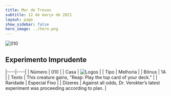 ```yaml
---
title: Mar de Trevas
subtitle: 12 de março de 2021
layout: page
show_sidebar: false
hero_image: ../hero.png
---
```


![010](https://cdn.keyforgegame.com/media/card_front/pt/496_010_CG4RHFRQC6GQ_pt.png)

## Experimento Imprudente

|----|----|
| Número | 010 |
| Casa | ![Logos](https://archonarcana.com/images/thumb/c/ce/Logos.png/22px-Logos.png "Logos") |
| Tipo | Melhoria |
| Bônus | 1A |
| Texto | This creature gains, "Reap: Play the top card of your deck." |
| Raridade | Especial Fixo |
| Dizeres | Against all odds, Dr. Verokter’s latest experiment was proceeding according to plan. |
